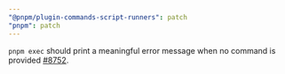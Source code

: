 ```yaml
---
"@pnpm/plugin-commands-script-runners": patch
"pnpm": patch
---
```


`pnpm exec` should print a meaningful error message when no command is provided [#8752](https://github.com/pnpm/pnpm/issues/8752).

